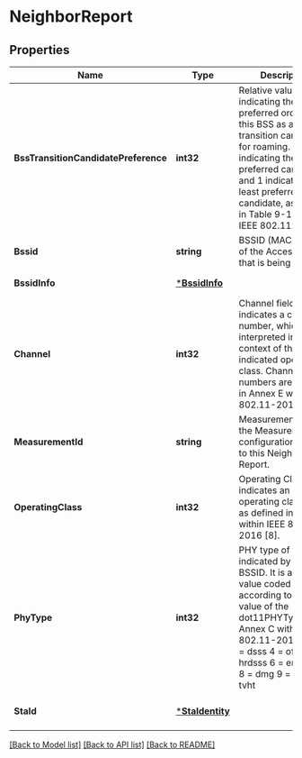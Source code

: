 # NeighborReport

## Properties
Name | Type | Description | Notes
------------ | ------------- | ------------- | -------------
**BssTransitionCandidatePreference** | **int32** | Relative value indicating the preferred ordering for this BSS as a transition candidate for roaming. 255 indicating the most preferred candidate and 1 indicating the least preferred candidate, as defined in Table 9-152 within IEEE 802.112016 [8]. | [optional] [default to null]
**Bssid** | **string** | BSSID (MAC address) of the Access Point that is being reported. | [default to null]
**BssidInfo** | [***BssidInfo**](BssidInfo.md) |  | [default to null]
**Channel** | **int32** | Channel field indicates a channel number, which is interpreted in the context of the indicated operating class. Channel numbers are defined in Annex E within IEEE 802.11-2016 [8]. | [default to null]
**MeasurementId** | **string** | Measurement ID of the Measurement configuration applied to this Neighbor Report. | [default to null]
**OperatingClass** | **int32** | Operating Class field indicates an operating class value as defined in Annex E within IEEE 802.11-2016 [8]. | [default to null]
**PhyType** | **int32** | PHY type of the AP indicated by this BSSID. It is an integer value coded according to the value of the dot11PHYType, Annex C within IEEE 802.11-2016 [8]. 2 &#x3D; dsss 4 &#x3D; ofdm 5 &#x3D; hrdsss 6 &#x3D; erp 7 &#x3D; ht 8 &#x3D; dmg 9 &#x3D; vht 10 &#x3D; tvht | [default to null]
**StaId** | [***StaIdentity**](StaIdentity.md) |  | [optional] [default to null]

[[Back to Model list]](../README.md#documentation-for-models) [[Back to API list]](../README.md#documentation-for-api-endpoints) [[Back to README]](../README.md)


